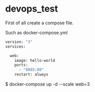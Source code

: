 # devops_test

First of all create a compose file.

Such as docker-compose.yml 
```sh
version: "3"
services:

  web:
    image: hello-world
    ports:
      - "8085:80"
    restart: always


```

 
$ docker-compose up -d --scale web=3
